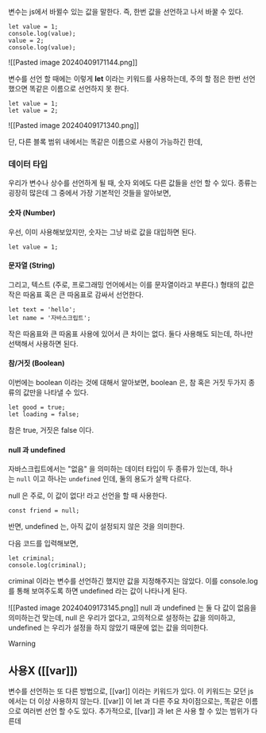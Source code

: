변수는 js에서 바뀔수 있는 값을 말한다. 즉, 한번 값을 선언하고 나서 바꿀 수 있다.
```
let value = 1;
console.log(value);
value = 2;
console.log(value);
```
![[Pasted image 20240409171144.png]]

변수를 선언 할 때에는 이렇게 __let__ 이라는 키워드를 사용하는데, 주의 할 점은 한번 선언했으면 똑같은 이름으로 선언하지 못 한다.

```
let value = 1;
let value = 2;
```
![[Pasted image 20240409171340.png]]

단, 다른 블록 범위 내에서는 똑같은 이름으로 사용이 가능하긴 한데, 

### 데이터 타입

우리가 변수나 상수를 선언하게 될 때, 숫자 외에도 다른 값들을 선언 할 수 있다. 종류는 굉장히 많은데 그 중에서 가장 기본적인 것들을 알아보면,

#### 숫자 (Number)

우선, 이미 사용해보았지만, 숫자는 그냥 바로 값을 대입하면 된다.

```
let value = 1;
```

#### 문자열 (String)

그리고, 텍스트 (주로, 프로그래밍 언어에서는 이를 문자열이라고 부른다.) 형태의 값은 작은 따옴표 혹은 큰 따옴표로 감싸서 선언한다.
```
let text = 'hello';
let name = '자바스크립트';
```

작은 따옴표와 큰 따옴표 사용에 있어서 큰 차이는 없다. 둘다 사용해도 되는데, 하나만 선택해서 사용하면 된다.

#### 참/거짓 (Boolean)

이번에는 boolean 이라는 것에 대해서 알아보면, boolean 은, 참 혹은 거짓 두가지 종류의 값만을 나타낼 수 있다.

```
let good = true;
let loading = false;
```

참은 true, 거짓은 false 이다.

#### null 과 undefined

자바스크립트에서는 "없음" 을 의미하는 데이터 타입이 두 종류가 있는데, 하나는 `null` 이고 하나는 `undefined` 인데, 둘의 용도가 살짝 다르다.

null 은 주로, 이 값이 없다! 라고 선언을 할 때 사용한다.

```
const friend = null;
```

반면, undefined 는, 아직 값이 설정되지 않은 것을 의미한다.

다음 코드를 입력해보면,

```
let criminal;
console.log(criminal);
```

criminal 이라는 변수를 선언하긴 했지만 값을 지정해주지는 않았다. 이를 console.log 를 통해 보여주도록 하면 undefined 라는 값이 나타나게 된다.

![[Pasted image 20240409173145.png]]
null 과 undefined 는 둘 다 값이 없음을 의미하는건 맞는데, null 은 우리가 없다고, 고의적으로 설정하는 값을 의미하고, undefined 는 우리가 설정을 하지 않았기 때문에 없는 값을 의미한다.

> [!warning]
> ## 사용X ([[var]])
> 
변수를 선언하는 또 다른 방법으로, [[var]] 이라는 키워드가 있다. 이 키워드는 모던 js에서는 더 이상 사용하지 않는다. [[var]] 이 let 과 다른 주요 차이점으로는, 똑같은 이름으로 여러번 선언 할 수도 있다. 추가적으로, [[var]] 과 let 은 사용 할 수 있는 범위가 다른데
